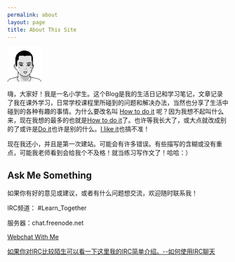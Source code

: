 ```yaml
---
permalink: about
layout: page
title: About This Site
---
```


<img src="/images/tiantian.png" height="80" width="80" class="inline-left" title="Tian Tian" alt="Tian Tian" />

嗨，大家好！我是一名小学生。这个Blog是我的生活日记和学习笔记，文章记录了我在课外学习，日常学校课程里所碰到的问题和解决办法，当然也分享了生活中碰到的各种有趣的事情。为什么要改名叫 [How to do it](https://kongpengju.com/) 呢？因为我想不起叫什么来，现在我想的最多的也就是[How to do it](https://kongpengju.com/)了。也许等我长大了，或大点就改成别的了或许是[Do it](https://kongpengju.com/)也许是别的什么。[I like it](https://kongpengju.com/)也搞不准！

现在我还小，并且是第一次建站。可能会有许多错误。有些描写的含糊或没有重点，可能我老师看到会给我个不及格！就当练习写作文了！哈哈：）

## Ask Me Something

如果你有好的意见或建议，或者有什么问题想交流，欢迎随时联系我！

IRC频道： #Learn_Together

服务器：chat.freenode.net

[Webchat With Me](https://webchat.freenode.net/#Learn_Together)

[如果你对IRC比较陌生可以看一下这里我的IRC简单介绍。--如何使用IRC聊天](https://kongpengju.com/blog/2019/07/18/irc-chat-with-me/)
